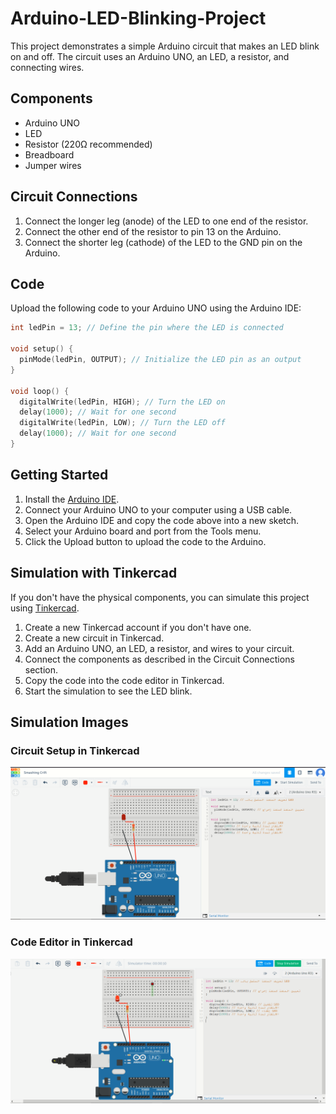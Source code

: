# Arduino-LED-Blinking-Project
This project demonstrates a simple Arduino circuit that makes an LED blink on and off. The circuit uses an Arduino UNO, an LED, a resistor, and connecting wires.

## Components

- Arduino UNO
- LED
- Resistor (220Ω recommended)
- Breadboard
- Jumper wires


## Circuit Connections

1. Connect the longer leg (anode) of the LED to one end of the resistor.
2. Connect the other end of the resistor to pin 13 on the Arduino.
3. Connect the shorter leg (cathode) of the LED to the GND pin on the Arduino.

## Code

Upload the following code to your Arduino UNO using the Arduino IDE:

```c
int ledPin = 13; // Define the pin where the LED is connected

void setup() {
  pinMode(ledPin, OUTPUT); // Initialize the LED pin as an output
}

void loop() {
  digitalWrite(ledPin, HIGH); // Turn the LED on
  delay(1000); // Wait for one second
  digitalWrite(ledPin, LOW); // Turn the LED off
  delay(1000); // Wait for one second
}
```

## Getting Started

1. Install the [Arduino IDE](https://www.arduino.cc/en/software).
2. Connect your Arduino UNO to your computer using a USB cable.
3. Open the Arduino IDE and copy the code above into a new sketch.
4. Select your Arduino board and port from the Tools menu.
5. Click the Upload button to upload the code to the Arduino.

## Simulation with Tinkercad

If you don't have the physical components, you can simulate this project using [Tinkercad](https://www.tinkercad.com/).

1. Create a new Tinkercad account if you don't have one.
2. Create a new circuit in Tinkercad.
3. Add an Arduino UNO, an LED, a resistor, and wires to your circuit.
4. Connect the components as described in the Circuit Connections section.
5. Copy the code into the code editor in Tinkercad.
6. Start the simulation to see the LED blink.

## Simulation Images

### Circuit Setup in Tinkercad
![Tinkercad Code Editor](https://github.com/reham-ali102/Arduino-LED-Blinking-Project/blob/main/LED.PNG)

### Code Editor in Tinkercad
![Tinkercad Circuit Setup](https://github.com/reham-ali102/Arduino-LED-Blinking-Project/blob/main/switch-LED.PNG)



